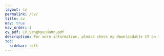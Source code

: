```yaml
---
layout: cv
permalink: /cv/
title: cv
nav: true
nav_order: 1
cv_pdf: CV_SanghyunHahn.pdf
description: For more information, please check my downloadable CV on the upper right. 
toc:
  sidebar: left
---
```

